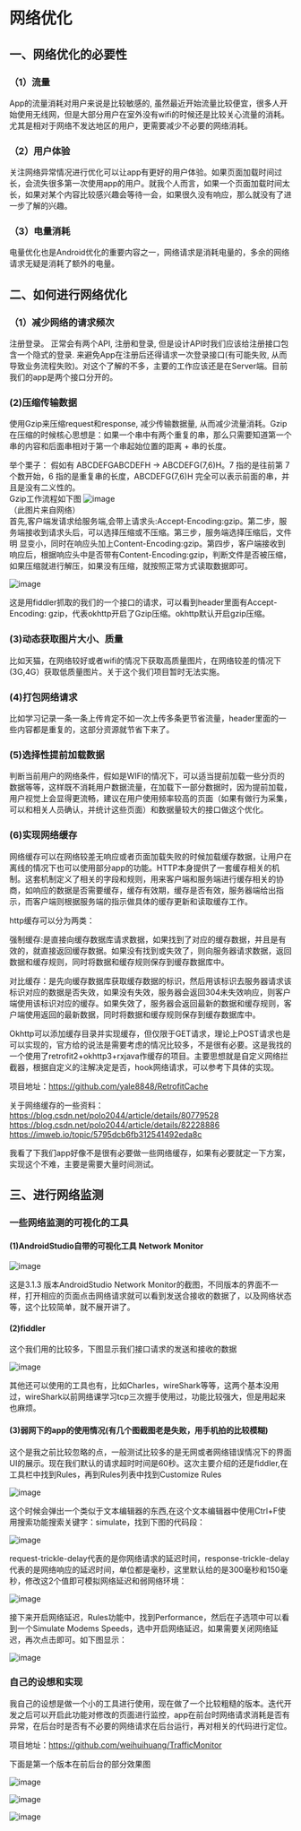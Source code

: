 # 网络优化  

## 一、网络优化的必要性  

### （1）流量
App的流量消耗对用户来说是比较敏感的, 虽然最近开始流量比较便宜，很多人开始使用无线网，但是大部分用户在室外没有wifi的时候还是比较关心流量的消耗。尤其是相对于网络不发达地区的用户，更需要减少不必要的网络消耗。  

### （2）用户体验  
关注网络异常情况进行优化可以让app有更好的用户体验。如果页面加载时间过长，会流失很多第一次使用app的用户。就我个人而言，如果一个页面加载时间太长，如果对某个内容比较感兴趣会等待一会，如果很久没有响应，那么就没有了进一步了解的兴趣。  

### （3）电量消耗
电量优化也是Android优化的重要内容之一，网络请求是消耗电量的，多余的网络请求无疑是消耗了额外的电量。  

## 二、如何进行网络优化  

### （1）减少网络的请求频次
注册登录。 正常会有两个API, 注册和登录, 但是设计API时我们应该给注册接口包含一个隐式的登录. 来避免App在注册后还得请求一次登录接口(有可能失败, 从而
导致业务流程失败)。对这个了解的不多，主要的工作应该还是在Server端。目前我们的app是两个接口分开的。  

###  (2)压缩传输数据
使用Gzip来压缩request和response, 减少传输数据量, 从而减少流量消耗。Gzip在压缩的时候核心思想是：如果一个串中有两个重复的串，那么只需要知道第一个
串的内容和后面串相对于第一个串起始位置的距离 + 串的长度。  

举个栗子：
假如有 ABCDEFGABCDEFH → ABCDEFG(7,6)H。7 指的是往前第 7 个数开始，6 指的是重复串的长度，ABCDEFG(7,6)H 完全可以表示前面的串，并且是没有二义性的。  
Gzip工作流程如下图
![image](https://github.com/weihuihuang/MyAndroidStudyNotes/blob/master/pic/networkpics/gzip_pic.png)  
                                                （此图片来自网络）  
首先,客户端发请求给服务端,会带上请求头:Accept-Encoding:gzip。第二步，服务端接收到请求头后，可以选择压缩或不压缩。第三步，服务端选择压缩后，文件明
显变小，同时在响应头加上Content-Encoding:gzip。第四步，客户端接收到响应后，根据响应头中是否带有Content-Encoding:gzip，判断文件是否被压缩，如果压缩就进行解压，如果没有压缩，就按照正常方式读取数据即可。  

![image](https://github.com/weihuihuang/MyAndroidStudyNotes/blob/master/pic/networkpics/fildder.png)    

这是用fiddler抓取的我们的一个接口的请求，可以看到header里面有Accept-Encoding: gzip，代表okhttp开启了Gzip压缩。okhttp默认开启gzip压缩。  

### (3)动态获取图片大小、质量
比如天猫，在网络较好或者wifi的情况下获取高质量图片，在网络较差的情况下(3G,4G）获取低质量图片。关于这个我们项目暂时无法实施。  

### (4)打包网络请求
比如学习记录一条一条上传肯定不如一次上传多条更节省流量，header里面的一些内容都是重复的，这部分资源就节省下来了。  

### (5)选择性提前加载数据
判断当前用户的网络条件，假如是WIFI的情况下，可以适当提前加载一些分页的数据等等，这样既不消耗用户数据流量，在加载下一部分数据时，因为提前加载，用户视觉上会显得更流畅，建议在用户使用频率较高的页面（如果有做行为采集，可以和相关人员确认，并统计这些页面）和数据量较大的接口做这个优化。  

### (6)实现网络缓存
网络缓存可以在网络较差无响应或者页面加载失败的时候加载缓存数据，让用户在离线的情况下也可以使用部分app的功能。HTTP本身提供了一套缓存相关的机制。这套机制定义了相关的字段和规则，用来客户端和服务端进行缓存相关的协商，如响应的数据是否需要缓存，缓存有效期，缓存是否有效，服务器端给出指示，而客户端则根据服务端的指示做具体的缓存更新和读取缓存工作。    

http缓存可以分为两类：  

强制缓存:是直接向缓存数据库请求数据，如果找到了对应的缓存数据，并且是有效的，就直接返回缓存数据。如果没有找到或失效了，则向服务器请求数据，返回数据和缓存规则，同时将数据和缓存规则保存到缓存数据库中。   

对比缓存：是先向缓存数据库获取缓存数据的标识，然后用该标识去服务器请求该标识对应的数据是否失效，如果没有失效，服务器会返回304未失效响应，则客户端使用该标识对应的缓存。如果失效了，服务器会返回最新的数据和缓存规则，客户端使用返回的最新数据，同时将数据和缓存规则保存到缓存数据库中。

Okhttp可以添加缓存目录并实现缓存，但仅限于GET请求，理论上POST请求也是可以实现的，官方给的说法是需要考虑的情况比较多，不是很有必要。这是我找的一个使用了retrofit2+okhttp3+rxjava作缓存的项目。主要思想就是自定义网络拦截器，根据自定义的注解决定是否，hook网络请求，可以参考下具体的实现。  

项目地址：https://github.com/yale8848/RetrofitCache

关于网络缓存的一些资料：  
https://blog.csdn.net/polo2044/article/details/80779528  
https://blog.csdn.net/polo2044/article/details/82228886  
https://imweb.io/topic/5795dcb6fb312541492eda8c

我看了下我们app好像不是很有必要做一些网络缓存，如果有必要就定一下方案，实现这个不难，主要是需要大量时间测试。

## 三、进行网络监测  

### 一些网络监测的可视化的工具  

#### (1)AndroidStudio自带的可视化工具 Network Monitor  

![image](https://github.com/weihuihuang/MyAndroidStudyNotes/blob/master/pic/networkpics/network_monitor.png)  

这是3.1.3 版本AndroidStudio Network Monitor的截图，不同版本的界面不一样，打开相应的页面点击网络请求就可以看到发送合接收的数据了，以及网络状态等，这个比较简单，就不展开讲了。  

#### (2)fiddler
这个我们用的比较多，下图显示我们接口请求的发送和接收的数据  

![image](https://github.com/weihuihuang/MyAndroidStudyNotes/blob/master/pic/networkpics/fiddler_1.png)

其他还可以使用的工具也有，比如Charles，wireShark等等，这两个基本没用过，wireShark以前网络课学习tcp三次握手使用过，功能比较强大，但是用起来也麻烦。  
#### (3)弱网下的app的使用情况(有几个图截图老是失败，用手机拍的比较模糊)

这个是我之前比较忽略的点，一般测试比较多的是无网或者网络错误情况下的界面UI的展示。现在我们默认的请求超时时间是60秒。这次主要介绍的还是fiddler,在工具栏中找到Rules，再到Rules列表中找到Customize Rules  

![image](https://github.com/weihuihuang/MyAndroidStudyNotes/blob/master/pic/networkpics/fiddler_3.png)    

这个时候会弹出一个类似于文本编辑器的东西,在这个文本编辑器中使用Ctrl+F使用搜索功能搜索关键字：simulate，找到下图的代码段：  

![image](https://github.com/weihuihuang/MyAndroidStudyNotes/blob/master/pic/networkpics/fiddler_4.png)    

request-trickle-delay代表的是你网络请求的延迟时间，response-trickle-delay代表的是网络响应的延迟时间，单位都是毫秒，这里默认给的是300毫秒和150毫秒，修改这2个值即可模拟网络延迟和弱网络环境：  

![image](https://github.com/weihuihuang/MyAndroidStudyNotes/blob/master/pic/networkpics/fiddler_5.png)  

接下来开启网络延迟，Rules功能中，找到Performance，然后在子选项中可以看到一个Simulate Modems Speeds，选中开启网络延迟，如果需要关闭网络延迟，再次点击即可。如下图显示： 

![image](https://github.com/weihuihuang/MyAndroidStudyNotes/blob/master/pic/networkpics/fiddler_6.png) 

### 自己的设想和实现  
我自己的设想是做一个小的工具进行使用，现在做了一个比较粗糙的版本。迭代开发之后可以开启此功能对修改的页面进行监控，app在前台时网络请求消耗是否有异常，在后台时是否有不必要的网络请求在后台运行，再对相关的代码进行定位。

项目地址：https://github.com/weihuihuang/TrafficMonitor   

下面是第一个版本在前后台的部分效果图  

![image](https://github.com/weihuihuang/MyAndroidStudyNotes/blob/master/pic/networkpics/screenshot_1.jpg)    

![image](https://github.com/weihuihuang/MyAndroidStudyNotes/blob/master/pic/networkpics/screenshot_2.jpg)    

![image](https://github.com/weihuihuang/MyAndroidStudyNotes/blob/master/pic/networkpics/screenshot_3.jpg)   







